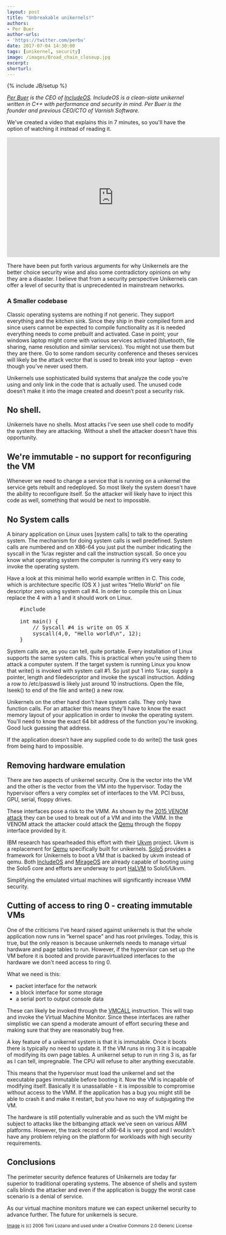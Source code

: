 ```yaml
---
layout: post
title: "Unbreakable unikernels!"
authors: 
- Per Buer
author-urls: 
- 'https://twitter.com/perbu'
date: 2017-07-04 14:30:00
tags: [unikernel, security]
image: /images/Broad_chain_closeup.jpg
excerpt: 
shorturl: 
---
```

{% include JB/setup %}

*[Per Buer] is the CEO of [IncludeOS]. IncludeOS is a clean-slate unikernel written in C++ with performance and security in mind. Per Buer is the founder and previous CEO/CTO of Varnish Software.*

We've created a video that explains this in 7 minutes, so you'll have the option of watching it instead of reading it.

<iframe width="560" height="315" src="https://www.youtube.com/embed/aoomQn7gLm4?ecver=1" frameborder="0" allowfullscreen></iframe>

There have been put forth various arguments for why Unikernels are the better choice security wise and also some contradictory opinions on why they are a disaster. I believe that from a security perspective Unikernels can offer a level of security that is unprecedented in mainstream networks. 

### A Smaller codebase

Classic operating systems are nothing if not generic. They support everything and the kitchen sink. Since they ship in their compiled form and since users cannot be expected to compile functionality as it is needed everything needs to come prebuilt and activated. Case in point; your windows laptop might come with various  services activated (bluetooth, file sharing, name resolution and similar services). You might not use them but they are there. Go to some random security conference and theses services will likely be the attack vector that is used to break into your laptop - even though you’ve never used them.
 
Unikernels use sophisticated build systems that analyze the code you’re using and only link in the code that is actually used. The unused code doesn’t make it into the image created and doesn’t post a security risk.

## No shell. 

Unikernels have no shells. Most attacks I've seen use shell code to modify the system they are attacking. Without a shell the attacker doesn't have this opportunity.

## We're immutable - no support for reconfiguring the VM

Whenever we need to change a service that is running on a unikernel the service gets rebuilt and redeployed. So most likely the system doesn't have the ability to reconfigure itself. So the attacker will likely have to inject this code as well, something that would be next to impossble.

## No System calls
 
A binary application on Linux uses [system calls] to talk to the operating system. The mechanism for doing system calls is well predefined. System calls are numbered and on X86-64 you just put the number indicating the syscall in the %rax register and call the instruction syscall. So once you know what operating system the computer is running it’s very easy to invoke the operating system.

Have a look at this minimal hello world example written in C. This code, which is architecture specific (OS X ) just writes "Hello World" on file descriptor zero using system call #4. In order to compile this on Linux replace the 4 with a 1 and it should work on Linux.

<pre>
    #include <sys/syscall.h>
    
    int main() {
    	// Syscall #4 is write on OS X
        syscall(4,0, "Hello world\n", 12);
    }
</pre>

System calls are, as you can tell, quite portable. Every installation of Linux supports the same system calls. This is practical when you’re using them to attack a computer system. If the target system is running Linux you know that write() is invoked with system call #1. So just put 1 into %rax, supply a pointer, length and filedescriptor and invoke the syscall instruction. Adding a row to /etc/passwd is likely just around 10 instructions. Open the file, lseek() to end of the file and write() a new row.
 
Unikernels on the other hand don’t have system calls. They only have function calls. For an attacker this means they’ll have to know the exact memory layout of your application in order to invoke the operating system. You'll need to know the exact 64 bit address of the function you're invoking. Good luck guessing that address.

If the application doesn’t have any supplied code to do write() the task goes from being hard to  impossible.
 
## Removing hardware emulation
 
There are two aspects of unikernel security. One is the vector into the VM and the other is the vector from the VM into the hypervisor. Today the hypervisor offers a very complex set of interfaces to the VM. PCI buss, GPU, serial, floppy drives. 
 
These interfaces pose a risk to the VMM. As shown by the [2015 VENOM attack](http://cve.mitre.org/cgi-bin/cvename.cgi?name=CVE-2015-3456) they can be used to break out of a VM and into the VMM. In the VENOM attack the attacker could attack the [Qemu] through the floppy interface provided by it. 
  
IBM research has spearheaded this effort with their [Ukvm] project. Ukvm is a replacement for [Qemu] specifically built for unikernels. [Solo5] provides a framework for Unikernels to boot a VM that is backed by ukvm instead of qemu. Both [IncludeOS] and [MirageOS] are already capable of booting using the Solo5 core and efforts are underway to port [HaLVM] to Solo5/Ukvm.
 
Simplifying the emulated virtual machines will significantly increase VMM security.
 
## Cutting of access to ring 0 - creating immutable VMs
 
One of the criticisms I’ve heard raised against unikernels is that the whole application now runs in “kernel space” and has root privileges. Today, this is true, but the only reason is because unikernels needs to manage virtual hardware and page tables to run. However, if the hypervisor can set up the VM before it is booted and provide paravirtualized interfaces to the hardware we don't need access to ring 0.
 
What we need is this:

* packet interface for the network
* a block interface for some storage
* a serial port to output console data

These can likely be invoked through the [VMCALL] instruction. This will trap and invoke the Virtual Machine Monitor. Since these interfaces are rather simplistic we can spend a moderate amount of effort securing these and making sure that they are reasonably bug free. 
 
A key feature of a unikernel system is that it is immutable. Once it boots there is typically no need to update it. If the VM runs in ring 3 it is incapable of modifying its own page tables. A unikernel setup to run in ring 3 is, as far as I can tell, impregnable. The CPU will refuse to alter anything executable. 
 
This means that the hypervisor must load the unikernel and set the executable pages immutable before booting it. Now the VM is incapable of modifying itself. Basically it is unassailable - it is impossible to compromise without access to the VMM. If the application has a bug you might still be able to crash it and make it restart, but you have no way of subjugating the VM.
 
The hardware is still potentially vulnerable and as such the VM might be subject to attacks like the bitbanging attack we’ve seen on various ARM platforms. However, the track record of x86-64 is very good and I wouldn’t have any problem relying on the platform for workloads with high security requirements. 
 
## Conclusions
 
The perimeter security defence features of Unikernels are today far superior to traditional operating systems. The absence of shells and system calls blinds the attacker and even if the application is buggy the worst case scenario is a denial of service.
 
As our virtual machine monitors mature we can expect unikernel security to advance further. The future for unikernels is secure.

<sub>[Image](https://commons.wikimedia.org/wiki/File:Broad_chain_closeup.jpg) is (c) 2006 Toni Lozano and used under a Creative Commons 2.0 Generic License</sub>


[IncludeOS]: http://www.includeos.org/
[MirageOS]: https://mirage.io/
[Ukvm]: https://github.com/Solo5/solo5/tree/master/ukvm
[solo5]: https://github.com/Solo5/solo5
[HalVM]: https://github.com/GaloisInc/HaLVM
[VMCALL]: https://www.tptp.cc/mirrors/siyobik.info/instruction/VMCALL.html
[system call]: https://en.wikipedia.org/wiki/System_call
[Qemu]: http://www.qemu.org
[Per Buer]: https://twitter.com/perbu

